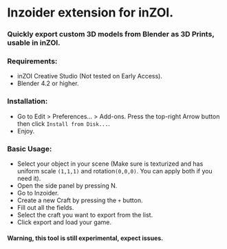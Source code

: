# Inzoider extension for inZOI.

### Quickly export custom 3D models from Blender as 3D Prints, usable in inZOI.

### Requirements:
- inZOI Creative Studio (Not tested on Early Access).
- Blender 4.2 or higher.

### Installation:
- Go to Edit > Preferences... > Add-ons. Press the top-right Arrow button then click ```Install from Disk...```.
- Enjoy.

### Basic Usage:
- Select your object in your scene (Make sure is texturized and has uniform scale ```(1,1,1)``` and rotation```(0,0,0)```. You can apply both if you need it).
- Open the side panel by pressing N.
- Go to Inzoider.
- Create a new Craft by pressing the ```+``` button.
- Fill out all the fields.
- Select the craft you want to export from the list.
- Click export and load your game.

#### Warning, this tool is still experimental, expect issues.
